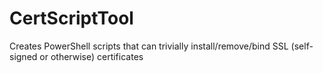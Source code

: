 # CertScriptTool
Creates PowerShell scripts that can trivially install/remove/bind SSL (self-signed or otherwise) certificates
